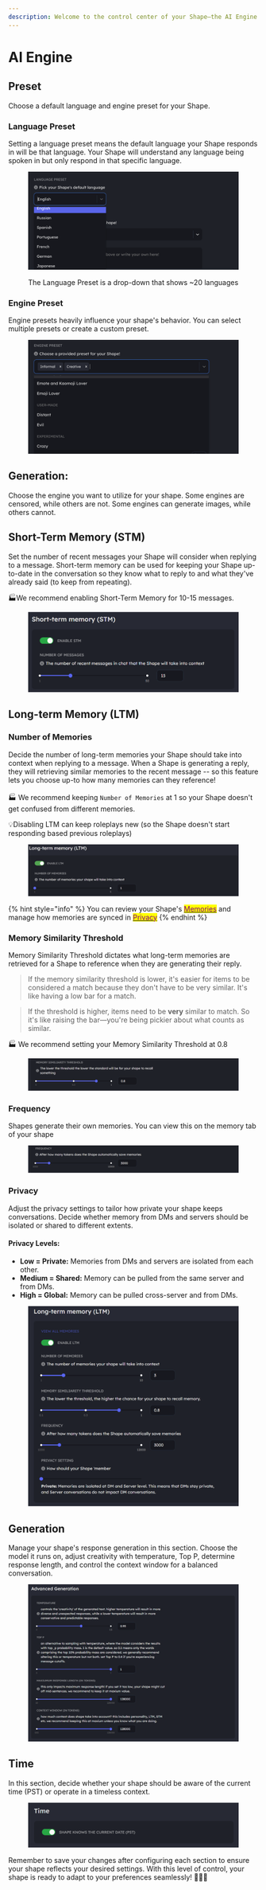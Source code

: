 ```yaml
---
description: Welcome to the control center of your Shape—the AI Engine.
---
```


# AI Engine

## Preset

Choose a default language and engine preset for your Shape.

### Language Preset

Setting a language preset means the default language your Shape responds in will be that language. Your Shape will understand any language being spoken in but only respond in that specific language.

<figure><img src="../../.gitbook/assets/Screenshot 2023-12-04 at 6.12.56 AM.png" alt=""><figcaption><p>The Language Preset is a drop-down that shows ~20 languages</p></figcaption></figure>

### Engine Preset

Engine presets heavily influence your shape's behavior. You can select multiple presets or create a custom preset.&#x20;

<figure><img src="../../.gitbook/assets/Screenshot 2023-12-04 at 6.18.50 AM.png" alt=""><figcaption></figcaption></figure>

## Generation:

Choose the engine you want to utilize for your shape. Some engines are censored, while others are not. Some engines can generate images, while others cannot.

## Short-Term Memory (STM)

Set the number of recent messages your Shape will consider when replying to a message. Short-term memory can be used for keeping your Shape up-to-date in the conversation so they know what to reply to and what they've already said (to keep from repeating).



:factory:We recommend enabling Short-Term Memory for 10-15 messages.

<figure><img src="../../.gitbook/assets/Screenshot 2023-11-30 103331.png" alt=""><figcaption></figcaption></figure>

## Long-term Memory (LTM)

### Number of Memories

Decide the number of long-term memories your Shape should take into context when replying to a message. When a Shape is generating a reply, they will retrieving similar memories to the recent message -- so this feature lets you choose up-to how many memories can they reference! \
\
:factory: We recommend keeping `Number of Memories` at 1 so your Shape doesn't get confused from different memories.

:bulb:Disabling LTM can keep roleplays new (so the Shape doesn't start responding based previous roleplays)

<figure><img src="../../.gitbook/assets/Screenshot 2023-12-04 at 6.44.44 AM.png" alt=""><figcaption></figcaption></figure>

{% hint style="info" %}
You can review your Shape's [<mark style="color:purple;">Memories</mark>](broken-reference) and manage how memories are synced in [<mark style="color:purple;">Privacy</mark>](ai-engine.md#privacy)
{% endhint %}

### Memory Similarity Threshold

Memory Similarity Threshold dictates what long-term memories are retrieved for a Shape to reference when they are generating their reply.

> If the memory similarity threshold is lower, it's easier for items to be considered a match because they don't have to be very similar. It's like having a low bar for a match.

> If the threshold is higher, items need to be **very** similar to match. So it's like raising the bar—you're being pickier about what counts as similar.

:factory: We recommend setting your Memory Similarity Threshold at 0.8

<figure><img src="../../.gitbook/assets/Screenshot 2023-12-04 at 7.00.03 AM.png" alt=""><figcaption></figcaption></figure>

### Frequency&#x20;

Shapes generate their own memories. You can view this on the memory tab of your shape

<figure><img src="../../.gitbook/assets/Screenshot 2023-12-04 at 7.02.41 AM.png" alt=""><figcaption></figcaption></figure>

### Privacy

Adjust the privacy settings to tailor how private your shape keeps conversations. Decide whether memory from DMs and servers should be isolated or shared to different extents.

#### Privacy Levels:

* **Low = Private:** Memories from DMs and servers are isolated from each other.
* **Medium = Shared:** Memory can be pulled from the same server and from DMs.
* **High = Global:** Memory can be pulled cross-server and from DMs.

<figure><img src="../../.gitbook/assets/Screenshot 2024-03-22 121519.png" alt=""><figcaption></figcaption></figure>

## Generation

Manage your shape's response generation in this section. Choose the model it runs on, adjust creativity with temperature, Top P, determine response length, and control the context window for a balanced conversation.

<figure><img src="../../.gitbook/assets/Screenshot 2024-03-22 120914.png" alt=""><figcaption></figcaption></figure>

## Time

In this section, decide whether your shape should be aware of the current time (PST) or operate in a timeless context.

<figure><img src="../../.gitbook/assets/Screenshot 2023-11-30 103219.png" alt=""><figcaption></figcaption></figure>

Remember to save your changes after configuring each section to ensure your shape reflects your desired settings. With this level of control, your shape is ready to adapt to your preferences seamlessly! 🔧🤖✨
